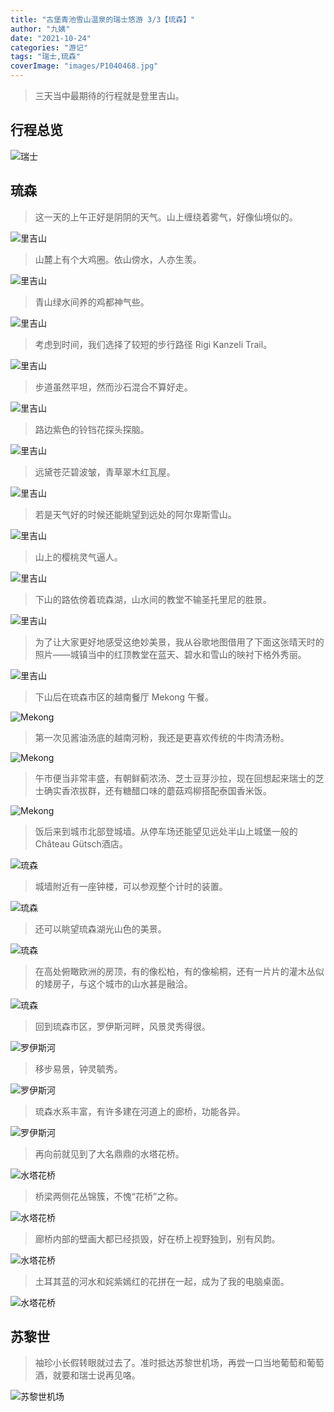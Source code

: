 ```yaml
---
title: "古堡青池雪山温泉的瑞士悠游 3/3【琉森】"
author: "九姨"
date: "2021-10-24"
categories: "游记"
tags: "瑞士,琉森"
coverImage: "images/P1040468.jpg"
---
```


>三天当中最期待的行程就是登里吉山。

## 行程总览

![瑞士](images/switzerland-2018.jpg)

## 琉森

>这一天的上午正好是阴阴的天气。山上缠绕着雾气，好像仙境似的。

![里吉山](images/P1040306.jpg)

>山麓上有个大鸡圈。依山傍水，人亦生羡。

![里吉山](images/20180723_110339.jpg)

>青山绿水间养的鸡都神气些。

![里吉山](images/20180723_113316.jpg)

>考虑到时间，我们选择了较短的步行路径 Rigi Kanzeli Trail。

![里吉山](images/20180723_103224.jpg)

>步道虽然平坦，然而沙石混合不算好走。

![里吉山](images/20180723_104746-e1536430570182.jpg)

>路边紫色的铃铛花探头探脑。

![里吉山](images/20180723_115257-e1536430670718.jpg)

>远黛苍茫碧波皱，青草翠木红瓦屋。

![里吉山](images/20180723_103756.jpg)

>若是天气好的时候还能眺望到远处的阿尔卑斯雪山。

![里吉山](images/20180723_104249.jpg)

>山上的樱桃灵气逼人。

![里吉山](images/20180723_112837-e1536430630920.jpg)

>下山的路依傍着琉森湖，山水间的教堂不输圣托里尼的胜景。

![里吉山](images/P1040393.jpg)

>为了让大家更好地感受这绝妙美景，我从谷歌地图借用了下面这张晴天时的照片——城镇当中的红顶教堂在蓝天、碧水和雪山的映衬下格外秀丽。

![里吉山](images/Screen-Shot-2018-07-28-at-13.27.39.png)

>下山后在琉森市区的越南餐厅 Mekong 午餐。

![Mekong](images/20180723_132556.jpg)

>第一次见酱油汤底的越南河粉，我还是更喜欢传统的牛肉清汤粉。

![Mekong](images/20180723_132657.jpg)

>午市便当非常丰盛，有朝鲜蓟浓汤、芝士豆芽沙拉，现在回想起来瑞士的芝士确实香浓拔群，还有糖醋口味的蘑菇鸡柳搭配泰国香米饭。

![Mekong](images/20180723_132652.jpg)

>饭后来到城市北部登城墙。从停车场还能望见远处半山上城堡一般的Château Gütsch酒店。

![琉森](images/20180723_142154.jpg)

>城墙附近有一座钟楼，可以参观整个计时的装置。

![琉森](images/P1040421.jpg)

>还可以眺望琉森湖光山色的美景。

![琉森](images/20180723_145521.jpg)

>在高处俯瞰欧洲的房顶，有的像松柏，有的像榆桐，还有一片片的灌木丛似的矮房子，与这个城市的山水甚是融洽。

![琉森](images/20180723_145047.jpg)

>回到琉森市区，罗伊斯河畔，风景灵秀得很。

![罗伊斯河](images/P1040451.jpg)

>移步易景，钟灵毓秀。

![罗伊斯河](images/P1040448.jpg)

>琉森水系丰富，有许多建在河道上的廊桥，功能各异。

![罗伊斯河](images/P1040430.jpg)

>再向前就见到了大名鼎鼎的水塔花桥。

![水塔花桥](images/P1040453.jpg)

>桥梁两侧花丛锦簇，不愧“花桥”之称。

![水塔花桥](images/P1040465.jpg)

>廊桥内部的壁画大都已经损毁，好在桥上视野独到，别有风韵。

![水塔花桥](images/P1040482.jpg)

>土耳其蓝的河水和姹紫嫣红的花拼在一起，成为了我的电脑桌面。

![水塔花桥](images/P1040470.jpg)

## 苏黎世

>袖珍小长假转眼就过去了。准时抵达苏黎世机场，再尝一口当地葡萄和葡萄酒，就要和瑞士说再见咯。

![苏黎世机场](images/IMG_20180723_191718.jpg)
